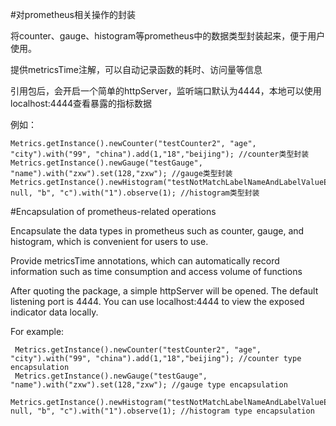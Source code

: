 #对prometheus相关操作的封装

将counter、gauge、histogram等prometheus中的数据类型封装起来，便于用户使用。

提供metricsTime注解，可以自动记录函数的耗时、访问量等信息

引用包后，会开启一个简单的httpServer，监听端口默认为4444，本地可以使用localhost:4444查看暴露的指标数据

例如：

    Metrics.getInstance().newCounter("testCounter2", "age", "city").with("99", "china").add(1,"18","beijing"); //counter类型封装
    Metrics.getInstance().newGauge("testGauge", "name").with("zxw").set(128,"zxw"); //gauge类型封装
    Metrics.getInstance().newHistogram("testNotMatchLabelNameAndLabelValueExceptionHistogram", null, "b", "c").with("1").observe(1); //histogram类型封装


#Encapsulation of prometheus-related operations

Encapsulate the data types in prometheus such as counter, gauge, and histogram, which is convenient for users to use.

Provide metricsTime annotations, which can automatically record information such as time consumption and access volume of functions

After quoting the package, a simple httpServer will be opened. The default listening port is 4444. You can use localhost:4444 to view the exposed indicator data locally.

For example:

     Metrics.getInstance().newCounter("testCounter2", "age", "city").with("99", "china").add(1,"18","beijing"); //counter type encapsulation
     Metrics.getInstance().newGauge("testGauge", "name").with("zxw").set(128,"zxw"); //gauge type encapsulation
     Metrics.getInstance().newHistogram("testNotMatchLabelNameAndLabelValueExceptionHistogram", null, "b", "c").with("1").observe(1); //histogram type encapsulation